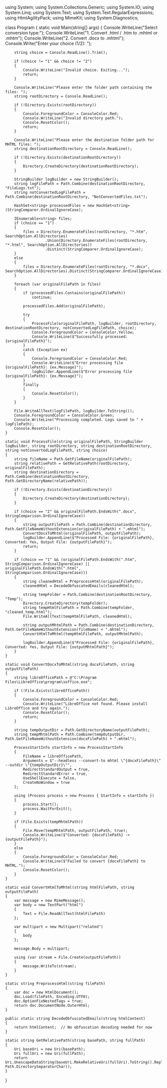 using System;
using System.Collections.Generic;
using System.IO;
using System.Linq;
using System.Text;
using System.Text.RegularExpressions;
using HtmlAgilityPack;
using MimeKit;
using System.Diagnostics;

class Program
{
    static void Main(string[] args)
    {
        Console.WriteLine("Select conversion type:");
        Console.WriteLine("1. Convert .html / .htm to .mhtml or .mhtm");
        Console.WriteLine("2. Convert .docx to .mhtml");
        Console.Write("Enter your choice (1/2): ");
        
        string choice = Console.ReadLine().Trim();

        if (choice != "1" && choice != "2")
        {
            Console.WriteLine("Invalid choice. Exiting...");
            return;
        }

        Console.WriteLine("Please enter the folder path containing the files: ");
        string rootDirectory = Console.ReadLine();

        if (!Directory.Exists(rootDirectory))
        {
            Console.ForegroundColor = ConsoleColor.Red;
            Console.WriteLine("Invalid directory path.");
            Console.ResetColor();
            return;
        }

        Console.WriteLine("Please enter the destination folder path for MHTML files: ");
        string destinationRootDirectory = Console.ReadLine();

        if (!Directory.Exists(destinationRootDirectory))
        {
            Directory.CreateDirectory(destinationRootDirectory);
        }

        StringBuilder logBuilder = new StringBuilder();
        string logFilePath = Path.Combine(destinationRootDirectory, "FileLogs.txt");
        string notConvertedLogFilePath = Path.Combine(destinationRootDirectory, "NotConvertedFiles.txt");

        HashSet<string> processedFiles = new HashSet<string>(StringComparer.OrdinalIgnoreCase);

        IEnumerable<string> files;
        if (choice == "1")
        {
            files = Directory.EnumerateFiles(rootDirectory, "*.htm", SearchOption.AllDirectories)
                      .Union(Directory.EnumerateFiles(rootDirectory, "*.html", SearchOption.AllDirectories))
                      .Distinct(StringComparer.OrdinalIgnoreCase);
        }
        else
        {
            files = Directory.EnumerateFiles(rootDirectory, "*.docx", SearchOption.AllDirectories).Distinct(StringComparer.OrdinalIgnoreCase);
        }

        foreach (var originalFilePath in files)
        {
            if (processedFiles.Contains(originalFilePath))
                continue;

            processedFiles.Add(originalFilePath);

            try
            {
                ProcessFile(originalFilePath, logBuilder, rootDirectory, destinationRootDirectory, notConvertedLogFilePath, choice);
                Console.ForegroundColor = ConsoleColor.Yellow;
                Console.WriteLine($"Successfully processed: {originalFilePath}");
            }
            catch (Exception ex)
            {
                Console.ForegroundColor = ConsoleColor.Red;
                Console.WriteLine($"Error processing file {originalFilePath}: {ex.Message}");
                logBuilder.AppendLine($"Error processing file {originalFilePath}: {ex.Message}");
            }
            finally
            {
                Console.ResetColor();
            }
        }

        File.WriteAllText(logFilePath, logBuilder.ToString());
        Console.ForegroundColor = ConsoleColor.Green;
        Console.WriteLine("Processing completed. Logs saved to " + logFilePath);
        Console.ResetColor();
    }

    static void ProcessFile(string originalFilePath, StringBuilder logBuilder, string rootDirectory, string destinationRootDirectory, string notConvertedLogFilePath, string choice)
    {
        string fileName = Path.GetFileName(originalFilePath);
        string relativePath = GetRelativePath(rootDirectory, originalFilePath);
        string destinationDirectory = Path.Combine(destinationRootDirectory, Path.GetDirectoryName(relativePath));

        if (!Directory.Exists(destinationDirectory))
        {
            Directory.CreateDirectory(destinationDirectory);
        }

        if (choice == "2" && originalFilePath.EndsWith(".docx", StringComparison.OrdinalIgnoreCase))
        {
            string outputFilePath = Path.Combine(destinationDirectory, Path.GetFileNameWithoutExtension(originalFilePath) + ".mhtml");
            ConvertDocxToMhtml(originalFilePath, outputFilePath);
            logBuilder.AppendLine($"Processed File: {originalFilePath}, Converted: Yes, Output File: {outputFilePath}");
            return;
        }

        if (choice == "1" && (originalFilePath.EndsWith(".htm", StringComparison.OrdinalIgnoreCase) || originalFilePath.EndsWith(".html", StringComparison.OrdinalIgnoreCase)))
        {
            string cleanedHtml = PreprocessHtml(originalFilePath);
            cleanedHtml = DecodeObfuscatedEmails(cleanedHtml);

            string tempFolder = Path.Combine(destinationRootDirectory, "Temp");
            Directory.CreateDirectory(tempFolder);
            string tempHtmlFilePath = Path.Combine(tempFolder, "cleaned_temp.html");
            File.WriteAllText(tempHtmlFilePath, cleanedHtml);

            string outputMhtmlPath = Path.Combine(destinationDirectory, Path.GetFileNameWithoutExtension(fileName) + ".mhtml");
            ConvertHtmlToMhtml(tempHtmlFilePath, outputMhtmlPath);

            logBuilder.AppendLine($"Processed File: {originalFilePath}, Converted: Yes, Output File: {outputMhtmlPath}");
        }
    }

    static void ConvertDocxToMhtml(string docxFilePath, string outputFilePath)
    {
        string libreOfficePath = @"C:\Program Files\LibreOffice\program\soffice.exe";

        if (!File.Exists(libreOfficePath))
        {
            Console.ForegroundColor = ConsoleColor.Red;
            Console.WriteLine("LibreOffice not found. Please install LibreOffice and try again.");
            Console.ResetColor();
            return;
        }

        string tempOutputDir = Path.GetDirectoryName(outputFilePath);
        string tempMhtmlPath = Path.Combine(tempOutputDir, Path.GetFileNameWithoutExtension(docxFilePath) + ".mhtml");

        ProcessStartInfo startInfo = new ProcessStartInfo
        {
            FileName = libreOfficePath,
            Arguments = $"--headless --convert-to mhtml \"{docxFilePath}\" --outdir \"{tempOutputDir}\"",
            RedirectStandardOutput = true,
            RedirectStandardError = true,
            UseShellExecute = false,
            CreateNoWindow = true
        };

        using (Process process = new Process { StartInfo = startInfo })
        {
            process.Start();
            process.WaitForExit();
        }

        if (File.Exists(tempMhtmlPath))
        {
            File.Move(tempMhtmlPath, outputFilePath, true);
            Console.WriteLine($"Converted: {docxFilePath} -> {outputFilePath}");
        }
        else
        {
            Console.ForegroundColor = ConsoleColor.Red;
            Console.WriteLine($"Failed to convert {docxFilePath} to MHTML.");
            Console.ResetColor();
        }
    }

    static void ConvertHtmlToMhtml(string htmlFilePath, string outputFilePath)
    {
        var message = new MimeMessage();
        var body = new TextPart("html")
        {
            Text = File.ReadAllText(htmlFilePath)
        };

        var multipart = new Multipart("related")
        {
            body
        };

        message.Body = multipart;

        using (var stream = File.Create(outputFilePath))
        {
            message.WriteTo(stream);
        }
    }

    static string PreprocessHtml(string filePath)
    {
        var doc = new HtmlDocument();
        doc.Load(filePath, Encoding.UTF8);
        doc.OptionFixNestedTags = true;
        return doc.DocumentNode.OuterHtml;
    }

    public static string DecodeObfuscatedEmails(string htmlContent)
    {
        return htmlContent;  // No obfuscation decoding needed for now
    }

    static string GetRelativePath(string basePath, string fullPath)
    {
        Uri baseUri = new Uri(basePath);
        Uri fullUri = new Uri(fullPath);
        return Uri.UnescapeDataString(baseUri.MakeRelativeUri(fullUri).ToString().Replace('/', Path.DirectorySeparatorChar));
    }
}